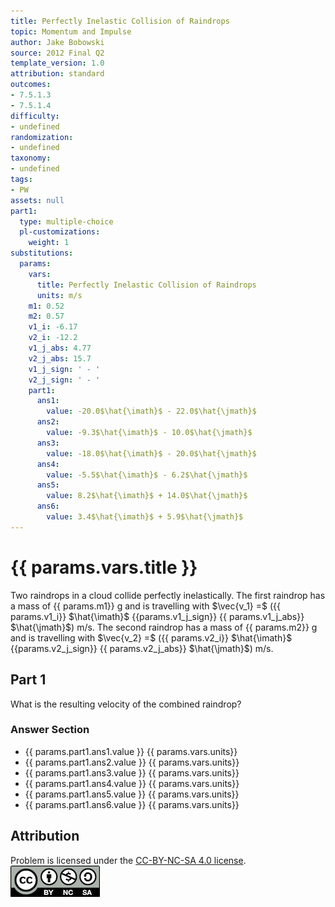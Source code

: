 ```yaml
---
title: Perfectly Inelastic Collision of Raindrops
topic: Momentum and Impulse
author: Jake Bobowski
source: 2012 Final Q2
template_version: 1.0
attribution: standard
outcomes:
- 7.5.1.3
- 7.5.1.4
difficulty:
- undefined
randomization:
- undefined
taxonomy:
- undefined
tags:
- PW
assets: null
part1:
  type: multiple-choice
  pl-customizations:
    weight: 1
substitutions:
  params:
    vars:
      title: Perfectly Inelastic Collision of Raindrops
      units: m/s
    m1: 0.52
    m2: 0.57
    v1_i: -6.17
    v2_i: -12.2
    v1_j_abs: 4.77
    v2_j_abs: 15.7
    v1_j_sign: ' - '
    v2_j_sign: ' - '
    part1:
      ans1:
        value: -20.0$\hat{\imath}$ - 22.0$\hat{\jmath}$
      ans2:
        value: -9.3$\hat{\imath}$ - 10.0$\hat{\jmath}$
      ans3:
        value: -18.0$\hat{\imath}$ - 20.0$\hat{\jmath}$
      ans4:
        value: -5.5$\hat{\imath}$ - 6.2$\hat{\jmath}$
      ans5:
        value: 8.2$\hat{\imath}$ + 14.0$\hat{\jmath}$
      ans6:
        value: 3.4$\hat{\imath}$ + 5.9$\hat{\jmath}$
---
```

# {{ params.vars.title }}
Two raindrops in a cloud collide perfectly inelastically. The first raindrop has a mass of {{ params.m1}} g and is travelling with $\vec{v_1} =$ ({{ params.v1_i}} $\hat{\imath}$ {{params.v1_j_sign}} {{ params.v1_j_abs}} $\hat{\jmath}$) m/s.
The second raindrop has a mass of {{ params.m2}} g and is travelling with $\vec{v_2} =$ ({{ params.v2_i}} $\hat{\imath}$ {{params.v2_j_sign}} {{ params.v2_j_abs}} $\hat{\jmath}$) m/s.

## Part 1

What is the resulting velocity of the combined raindrop?

### Answer Section

- {{ params.part1.ans1.value }} {{ params.vars.units}}
- {{ params.part1.ans2.value }} {{ params.vars.units}}
- {{ params.part1.ans3.value }} {{ params.vars.units}}
- {{ params.part1.ans4.value }} {{ params.vars.units}}
- {{ params.part1.ans5.value }} {{ params.vars.units}}
- {{ params.part1.ans6.value }} {{ params.vars.units}}

## Attribution

Problem is licensed under the [CC-BY-NC-SA 4.0 license](https://creativecommons.org/licenses/by-nc-sa/4.0/).<br> ![The Creative Commons 4.0 license requiring attribution-BY, non-commercial-NC, and share-alike-SA license.](https://raw.githubusercontent.com/firasm/bits/master/by-nc-sa.png)